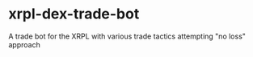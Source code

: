 # xrpl-dex-trade-bot
A trade bot for the XRPL with various trade tactics attempting "no loss" approach

